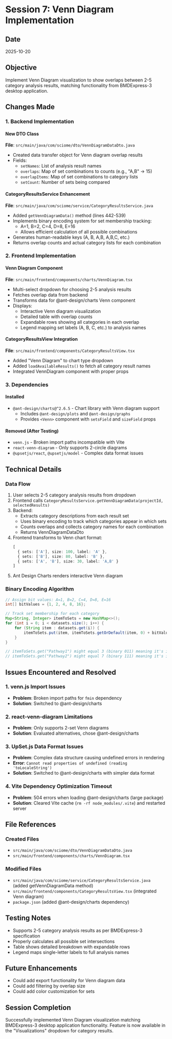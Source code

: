 # Session 7: Venn Diagram Implementation

## Date
2025-10-20

## Objective
Implement Venn Diagram visualization to show overlaps between 2-5 category analysis results, matching functionality from BMDExpress-3 desktop application.

## Changes Made

### 1. Backend Implementation

#### New DTO Class
**File**: `src/main/java/com/sciome/dto/VennDiagramDataDto.java`
- Created data transfer object for Venn diagram overlap results
- Fields:
  - `setNames`: List of analysis result names
  - `overlaps`: Map of set combinations to counts (e.g., "A,B" -> 15)
  - `overlapItems`: Map of set combinations to category lists
  - `setCount`: Number of sets being compared

#### CategoryResultsService Enhancement
**File**: `src/main/java/com/sciome/service/CategoryResultsService.java`
- Added `getVennDiagramData()` method (lines 442-539)
- Implements binary encoding system for set membership tracking:
  - A=1, B=2, C=4, D=8, E=16
  - Allows efficient calculation of all possible combinations
- Generates human-readable keys (A, B, A,B, A,B,C, etc.)
- Returns overlap counts and actual category lists for each combination

### 2. Frontend Implementation

#### Venn Diagram Component
**File**: `src/main/frontend/components/charts/VennDiagram.tsx`
- Multi-select dropdown for choosing 2-5 analysis results
- Fetches overlap data from backend
- Transforms data for @ant-design/charts Venn component
- Displays:
  - Interactive Venn diagram visualization
  - Detailed table with overlap counts
  - Expandable rows showing all categories in each overlap
  - Legend mapping set labels (A, B, C, etc.) to analysis names

#### CategoryResultsView Integration
**File**: `src/main/frontend/components/CategoryResultsView.tsx`
- Added "Venn Diagram" to chart type dropdown
- Added `loadAvailableResults()` to fetch all category result names
- Integrated VennDiagram component with proper props

### 3. Dependencies

#### Installed
- `@ant-design/charts@^2.6.5` - Chart library with Venn diagram support
  - Includes `@ant-design/plots` and `@ant-design/graphs`
  - Provides `<Venn>` component with `setsField` and `sizeField` props

#### Removed (After Testing)
- `venn.js` - Broken import paths incompatible with Vite
- `react-venn-diagram` - Only supports 2-circle diagrams
- `@upsetjs/react`, `@upsetjs/model` - Complex data format issues

## Technical Details

### Data Flow
1. User selects 2-5 category analysis results from dropdown
2. Frontend calls `CategoryResultsService.getVennDiagramData(projectId, selectedResults)`
3. Backend:
   - Extracts category descriptions from each result set
   - Uses binary encoding to track which categories appear in which sets
   - Counts overlaps and collects category names for each combination
   - Returns VennDiagramDataDto
4. Frontend transforms to Venn chart format:
   ```typescript
   [
     { sets: ['A'], size: 100, label: 'A' },
     { sets: ['B'], size: 80, label: 'B' },
     { sets: ['A', 'B'], size: 30, label: 'A,B' }
   ]
   ```
5. Ant Design Charts renders interactive Venn diagram

### Binary Encoding Algorithm
```java
// Assign bit values: A=1, B=2, C=4, D=8, E=16
int[] bitValues = {1, 2, 4, 8, 16};

// Track set membership for each category
Map<String, Integer> itemToSets = new HashMap<>();
for (int i = 0; i < datasets.size(); i++) {
    for (String item : datasets.get(i)) {
        itemToSets.put(item, itemToSets.getOrDefault(item, 0) + bitValues[i]);
    }
}

// itemToSets.get("Pathway1") might equal 3 (binary 011) meaning it's in sets A and B
// itemToSets.get("Pathway2") might equal 7 (binary 111) meaning it's in sets A, B, and C
```

## Issues Encountered and Resolved

### 1. venn.js Import Issues
- **Problem**: Broken import paths for `fmin` dependency
- **Solution**: Switched to @ant-design/charts

### 2. react-venn-diagram Limitations
- **Problem**: Only supports 2-set Venn diagrams
- **Solution**: Evaluated alternatives, chose @ant-design/charts

### 3. UpSet.js Data Format Issues
- **Problem**: Complex data structure causing undefined errors in rendering
- **Error**: `Cannot read properties of undefined (reading 'toLocaleString')`
- **Solution**: Switched to @ant-design/charts with simpler data format

### 4. Vite Dependency Optimization Timeout
- **Problem**: 504 errors when loading @ant-design/charts (large package)
- **Solution**: Cleared Vite cache (`rm -rf node_modules/.vite`) and restarted server

## File References

### Created Files
- `src/main/java/com/sciome/dto/VennDiagramDataDto.java`
- `src/main/frontend/components/charts/VennDiagram.tsx`

### Modified Files
- `src/main/java/com/sciome/service/CategoryResultsService.java` (added getVennDiagramData method)
- `src/main/frontend/components/CategoryResultsView.tsx` (integrated Venn diagram)
- `package.json` (added @ant-design/charts dependency)

## Testing Notes
- Supports 2-5 category analysis results as per BMDExpress-3 specification
- Properly calculates all possible set intersections
- Table shows detailed breakdown with expandable rows
- Legend maps single-letter labels to full analysis names

## Future Enhancements
- Could add export functionality for Venn diagram data
- Could add filtering by overlap size
- Could add color customization for sets

## Session Completion
Successfully implemented Venn Diagram visualization matching BMDExpress-3 desktop application functionality. Feature is now available in the "Visualizations" dropdown for category results.
